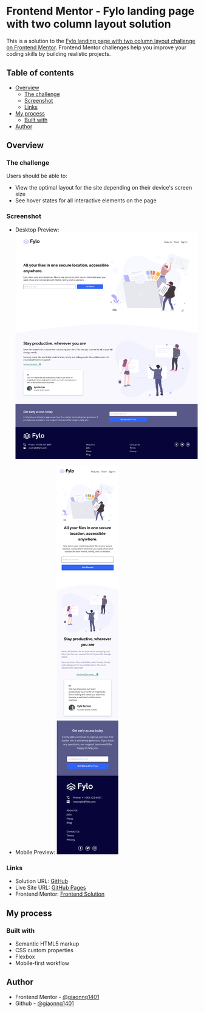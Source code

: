 # Frontend Mentor - Fylo landing page with two column layout solution

This is a solution to the [Fylo landing page with two column layout challenge on Frontend Mentor](https://www.frontendmentor.io/challenges/fylo-landing-page-with-two-column-layout-5ca5ef041e82137ec91a50f5). Frontend Mentor challenges help you improve your coding skills by building realistic projects. 

## Table of contents

- [Overview](#overview)
  - [The challenge](#the-challenge)
  - [Screenshot](#screenshot)
  - [Links](#links)
- [My process](#my-process)
  - [Built with](#built-with)
- [Author](#author)

## Overview

### The challenge

Users should be able to:

- View the optimal layout for the site depending on their device's screen size
- See hover states for all interactive elements on the page

### Screenshot

- Desktop Preview:
![desktop-preview](./images/desktop-screenshot.png)

- Mobile Preview:
![mobile-preview](./images/mobile-screenshot.png)

### Links

- Solution URL: [GitHub](https://github.com/giaonnq1401/FrontendMentor-fylo-landing-page)
- Live Site URL: [GitHub Pages](https://giaonnq1401.github.io/FrontendMentor-fylo-landing-page/)
- Frontend Mentor: [Frontend Solution](https://www.frontendmentor.io/solutions/fylo-landing-page-using-htmlcss-NhmoCf2oDG)

## My process

### Built with

- Semantic HTML5 markup
- CSS custom properties
- Flexbox
- Mobile-first workflow

## Author

- Frontend Mentor - [@giaonnq1401](https://www.frontendmentor.io/profile/giaonnq1401)
- Github - [@giaonnq1401](https://github.com/giaonnq1401)